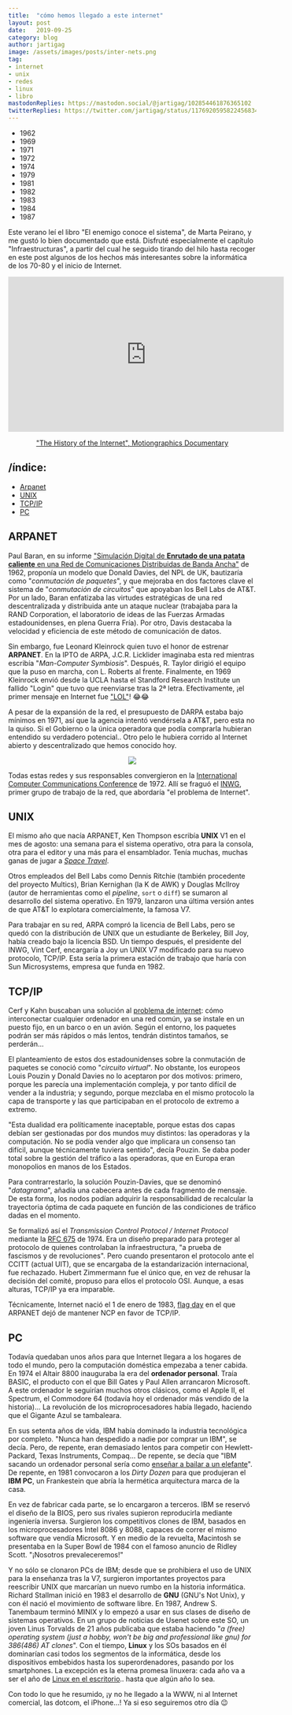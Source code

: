 ```yaml
---
title:  "cómo hemos llegado a este internet"
layout: post
date:   2019-09-25
category: blog
author: jartigag
image: /assets/images/posts/inter-nets.png
tag:
- internet
- unix
- redes
- linux
- libro
mastodonReplies: https://mastodon.social/@jartigag/102854461876365102
twitterReplies: https://twitter.com/jartigag/status/1176920595822456834
---
```


<script type="text/javascript" src="https://code.jquery.com/jquery-3.4.1.min.js"></script>
<link rel="stylesheet" media="all" href="{{site.baseurl}}/src/scroll-timeline.css">
<script type="text/javascript" src="{{site.baseurl}}/src/scroll-timeline.js"></script>

<nav class="timeline__nav">
  <ul>
    <li><span>1962</span></li>
    <li><span>1969</span></li>
    <li><span>1971</span></li>
    <li><span>1972</span></li>
    <li><span>1974</span></li>
    <li><span>1979</span></li>
    <li><span>1981</span></li>
    <li><span>1982</span></li>
    <li><span>1983</span></li>
    <li><span>1984</span></li>
    <li><span>1987</span></li>
  </ul>
</nav>

Este verano leí el libro "El enemigo conoce el sistema", de Marta Peirano, y me gustó lo bien documentado que está. Disfruté especialmente el
capítulo "Infraestructuras", a partir del cual he seguido tirando del hilo hasta recoger en este post algunos de los hechos más interesantes sobre la
informática de los 70-80 y el inicio de Internet.

<div style="text-align: center">
  <iframe width="560" height="315" src="https://www.youtube-nocookie.com/embed/9hIQjrMHTv4" frameborder="0" allow="accelerometer; autoplay;encrypted-media; gyroscope; picture-in-picture" allowfullscreen>
  </iframe>
  <a href="http://www.lonja.de/the-history-of-the-internet/"><p>"The History of the Internet", Motiongraphics Documentary</p></a>
</div>

## /índice:

- [Arpanet](#arpanet)
- [UNIX](#unix)
- [TCP/IP](#tcpip)
- [PC](#pc)

## ARPANET

Paul Baran, en su informe ["Simulación Digital de **Enrutado de una patata caliente** en una Red de Comunicaciones Distribuidas de Banda
Ancha"](https://www.rand.org/pubs/research_memoranda/RM3103.html) de <span class="milestone">1962</span>, proponía un modelo que Donald Davies, del
NPL de UK, bautizaría como "*conmutación de paquetes*", y que mejoraba en dos factores clave el sistema de "*conmutación de circuitos*" que apoyaban
los Bell Labs de AT&T. Por un lado, Baran enfatizaba las virtudes estratégicas de una red descentralizada y distribuida ante un ataque nuclear
(trabajaba para la RAND Corporation, el laboratorio de ideas de las Fuerzas Armadas estadounidenses, en plena Guerra Fría). Por otro, Davis destacaba
la velocidad y eficiencia de este método de comunicación de datos.

Sin embargo, fue Leonard Kleinrock quien tuvo el honor de estrenar **ARPANET**. En la IPTO de ARPA, J.C.R. Licklider imaginaba esta red mientras
escribía "*Man-Computer Symbiosis*". Después, R. Taylor dirigió el equipo que la puso en marcha, con L. Roberts al frente. Finalmente, en <span
class="milestone">1969 </span>Kleinrock envió desde la UCLA hasta el Standford Research Institute un fallido "Login" que tuvo que reenviarse tras la
2ª letra. Efectivamente, ¡el primer mensaje en Internet fue ["LOL"](https://www.lk.cs.ucla.edu/personal_history.html)! 😂😂

A pesar de la expansión de la red, el presupuesto de DARPA estaba bajo mínimos en <span class="milestone">1971</span>, así que la agencia intentó
vendérsela a AT&T, pero esta no la quiso. Si el Gobierno o la única operadora que podía comprarla hubieran entendido su verdadero potencial.. Otro
pelo le hubiera corrido al Internet abierto y descentralizado que hemos conocido hoy.

<p align="center">
<img src="{{site.baseurl}}/assets/images/posts/inter-nets.png">
</p>

Todas estas redes y sus responsables convergieron en la [International Computer Communications Conference](https://tools.ietf.org/html/rfc371) de
<span class="milestone">1972</span>. Allí se fraguó el
[INWG](http://alexmckenzie.weebly.com/inwg-and-the-conception-of-the-internet-an-eyewitness-account.html), primer grupo de trabajo de la red, que
abordaría "el problema de Internet".

## UNIX

El mismo año que nacía ARPANET, Ken Thompson escribía **UNIX** V1 en el mes de agosto: una semana para el sistema operativo, otra para la consola,
otra para el editor y una más para el ensamblador. Tenía muchas, muchas ganas de jugar a [*Space
Travel*](https://en.wikipedia.org/wiki/Space_Travel_(video_game)).

Otros empleados del Bell Labs como Dennis Ritchie (también procedente del proyecto Multics), Brian Kernighan (la K de AWK) y Douglas McIlroy (autor
de herramientas como el *pipeline*, `sort` o `diff`) se sumaron al desarrollo del sistema operativo. En <span class="milestone">1979</span>, lanzaron
una última versión antes de que AT&T lo explotara comercialmente, la famosa V7.

Para trabajar en su red, ARPA compró la licencia de Bell Labs, pero se quedó con la distribución de UNIX que un estudiante de Berkeley, Bill Joy,
había creado bajo la licencia BSD. Un tiempo después, el presidente del INWG, Vint Cerf, encargaría a Joy un UNIX V7 modificado para su nuevo
protocolo, TCP/IP. Esta sería la primera estación de trabajo que haría con Sun Microsystems, empresa que funda en <span class="milestone">1982</span>.

## TCP/IP

Cerf y Kahn buscaban una solución al [problema de internet](https://www.wired.com/2012/04/epicenter-isoc-famers-qa-cerf/): cómo interconectar
cualquier ordenador en una red común, ya se instale en un puesto fijo, en un barco o en un avión. Según el entorno, los paquetes podrán ser más
rápidos o más lentos, tendrán distintos tamaños, se perderán...

El planteamiento de estos dos estadounidenses sobre la conmutación de paquetes se conoció como "*circuito virtual*". No obstante, los europeos Louis
Pouzin y Donald Davies no lo aceptaron por dos motivos: primero, porque les parecía una implementación compleja, y por tanto difícil de vender a la
industria; y segundo, porque mezclaba en el mismo protocolo la capa de transporte y las que participaban en el protocolo de extremo a extremo.

"Esta dualidad era políticamente inaceptable, porque estas dos capas debían ser gestionadas por dos mundos muy distintos: las operadoras y la
computación. No se podía vender algo que implicara un consenso tan difícil, aunque técnicamente tuviera sentido", decía Pouzin. Se daba poder total
sobre la gestión del tráfico a las operadoras, que en Europa eran monopolios en manos de los Estados.

Para contrarrestarlo, la solución Pouzin-Davies, que se denominó "*datagrama*", añadía una cabecera antes de cada fragmento de mensaje. De esta
forma, los nodos podían adquirir la responsabilidad de recalcular la trayectoria óptima de cada paquete en función de las condiciones de tráfico
dadas en el momento.

Se formalizó así el *Transmission Control Protocol / Internet Protocol* mediante la [RFC 675](https://tools.ietf.org/html/rfc675) de <span
class="milestone">1974</span>. Era un diseño preparado para proteger al protocolo de quienes controlaban la infraestructura, "a prueba de fascismos y
de revoluciones".  Pero cuando presentaron el protocolo ante el CCITT (actual UIT), que se encargaba de la estandarización internacional, fue
rechazado. Hubert Zimmermann fue el único que, en vez de rehusar la decisión del comité, propuso para ellos el protocolo OSI. Aunque, a esas alturas,
TCP/IP ya era imparable.

Técnicamente, Internet nació el 1 de enero de <span class="milestone">1983</span>, [flag day](https://tools.ietf.org/html/rfc801) en el que ARPANET
dejó de mantener NCP en favor de TCP/IP.

## PC

Todavía quedaban unos años para que Internet llegara a los hogares de todo el mundo, pero la computación doméstica empezaba a tener cabida. En <span
class="milestone">1974 </span>el Altair 8800 inauguraba la era del **ordenador personal**. Traía BASIC, el producto con el que Bill Gates y Paul
Allen arrancaron Microsoft. A este ordenador le seguirían muchos otros clásicos, como el Apple II, el Spectrum, el Commodore 64 (todavía hoy el
ordenador más vendido de la historia)...  La revolución de los microprocesadores había llegado, haciendo que el Gigante Azul se tambaleara.

En sus setenta años de vida, IBM había dominado la industria tecnológica por completo. "Nunca han despedido a nadie por comprar un IBM", se decía.
Pero, de repente, eran demasiado lentos para competir con Hewlett-Packard, Texas Instruments, Compaq... De repente, se decía que "IBM sacando un
ordenador personal sería como [enseñar a bailar a un elefante](https://www.ibm.com/ibm/history/exhibits/pc25/pc25_birth.html)". De repente, en <span
class="milestone">1981 </span>convocaron a los *Dirty Dozen* para que produjeran el **IBM PC**, un Frankestein que abría la hermética arquitectura
marca de la casa.

En vez de fabricar cada parte, se lo encargaron a terceros. IBM se reservó el diseño de la BIOS, pero sus rivales supieron reproducirla mediante
ingeniería inversa. Surgieron los competitivos clones de IBM, basados en los microprocesadores Intel 8086 y 8088, capaces de correr el mismo software
que vendía Microsoft. Y en medio de la revuelta, Macintosh se presentaba en la Super Bowl de <span class="milestone">1984</span> con el famoso
anuncio de Ridley Scott. "¡Nosotros prevaleceremos!"

Y no sólo se clonaron PCs de IBM; desde que se prohibiera el uso de UNIX para la enseñanza tras la V7, surgieron importantes proyectos para
reescribir UNIX que marcarían un nuevo rumbo en la historia informática. Richard Stallman inició en <span class="milestone">1983</span> el desarrollo
de **GNU** (GNU's Not Unix), y con él nació el movimiento de software libre. En <span class="milestone">1987</span>, Andrew S. Tanembaum terminó
MINIX y lo empezó a usar en sus clases de diseño de sistemas operativos. En un grupo de noticias de Usenet sobre este SO, un joven Linus Torvalds de
21 años publicaba que estaba haciendo "*a (free) operating system (just a hobby, won't be big and professional like gnu) for 386(486) AT clones*".
Con el tiempo, **Linux** y los SOs basados en él dominarían casi todos los segmentos de la informática, desde los dispositivos embebidos hasta los
superordenadores, pasando por los smartphones. La excepción es la eterna promesa linuxera: cada año va a ser el año de [Linux en el
escritorio](https://netmarketshare.com/operating-system-market-share.aspx)..  hasta que algún año lo sea.

Con todo lo que he resumido, ¡y no he llegado a la WWW, ni al Internet comercial, las dotcom, el iPhone...! Ya si eso seguiremos otro día 😉
